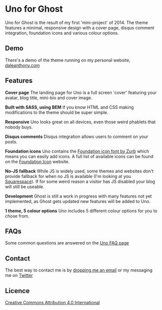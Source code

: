 # Uno for Ghost


Uno for Ghost is the result of my first 'mini-project' of 2014. The theme features a minimal, responsive design with a cover page, disqus comment integration, foundation icons and various colour options.


## Demo
There's a demo of the theme running on my personal website, [daleanthony.com](http://daleanthony.com)


## Features

**Cover page**
The landing page for Uno is a full screen 'cover' featuring your avatar, blog title, mini-bio and cover image.

**Built with SASS, using BEM**
If you know HTML and CSS making modifications to the theme should be super simple.

**Responsive**
Uno looks great on all devices, even those weird phablets that nobody buys.

**Disqus comments**
Disqus integration allows users to comment on your posts.

**Foundation icons**
Uno contains the [Foundation icon font by Zurb](http://zurb.com/playground/foundation-icon-fonts-3) which means you can easily add icons. A full list of available icons can be found on the [Foundation Icon](http://zurb.com/playground/foundation-icon-fonts-3) website.

**No-JS fallback**
While JS is widely used, some themes and websites don't provide fallback for when no JS is available (I'm looking at you [Squarespace](http://blog.squarespace.com/)). If for some weird reason a visitor has JS disabled your blog will still be useable.

**Development**
Ghost is still a work in progress with many features not yet implemented, as Ghost gets updated new features will be added to Uno.

**1 theme, 5 colour options**
Uno includes 5 different colour options for you to chose from.

## FAQs

Some common questions are answered on the [Uno FAQ page](http://daleanthony.com/uno-faq/)

## Contact

The best way to contact me is by [dropping me an email](dale@daleanthony.com) or my messaging me on [Twitter](https://twitter.com/daleanthony)

## Licence

[Creative Commons Attribution 4.0 International](http://creativecommons.org/licenses/by/4.0/)

